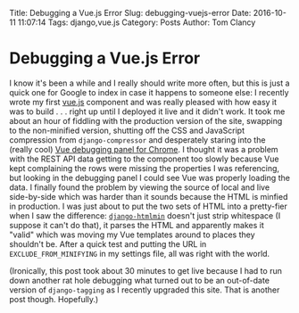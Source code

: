 Title: Debugging a Vue.js Error
Slug: debugging-vuejs-error
Date: 2016-10-11 11:07:14
Tags: django,vue.js
Category: Posts
Author: Tom Clancy

# Debugging a Vue.js Error

I know it's been a while and I really should write more often, but this is just a quick one for Google to index in case it happens to someone else: I recently wrote my first [vue.js](https://vuejs.org/) component and was really pleased with how easy it was to build . . . right up until I deployed it live and it didn't work. It took me about an hour of fiddling with the production version of the site, swapping to the non-minified version, shutting off the CSS and JavaScript compression from `django-compressor` and desperately staring into the (really cool) [Vue debugging panel for Chrome](https://chrome.google.com/webstore/detail/vuejs-devtools/nhdogjmejiglipccpnnnanhbledajbpd?hl=en). I thought it was a problem with the REST API data getting to the component too slowly because Vue kept complaining the rows were missing the properties I was referencing, but looking in the debugging panel I could see Vue was properly loading the data. I finally found the problem by viewing the source of local and live side-by-side which was harder than it sounds because the HTML is minfied in production. I was just about to put the two sets of HTML into a pretty-fier when I saw the difference: [`django-htmlmin`](https://pypi.python.org/pypi/django-htmlmin) doesn't just strip whitespace (I suppose it can't do that), it parses the HTML and apparently makes it "valid" which was moving my Vue templates around to places they shouldn't be. After a quick test and putting the URL in `EXCLUDE_FROM_MINIFYING` in my settings file, all was right with the world.

(Ironically, this post took about 30 minutes to get live because I had to run down another rat hole debugging what turned out to be an out-of-date version of `django-tagging` as I recently upgraded this site. That is another post though. Hopefully.)
